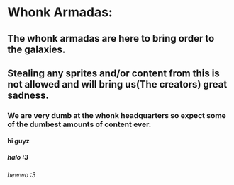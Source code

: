 # Whonk Armadas:
## The whonk armadas are here to bring order to the galaxies.
## Stealing any sprites and/or content from this is not allowed and will bring us(The creators) great sadness.
### We are very dumb at the whonk headquarters so expect some of the dumbest amounts of content ever.
#### hi guyz
##### halo :3
###### hewwo :3
